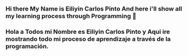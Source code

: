 ### Hi there My Name is Eiliyin Carlos Pinto And here i'll show all my learning process through Programming 👋

### Hola a Todos mi Nombre es Eiliyin Carlos Pinto y Aqui ire mostrando todo mi proceso de aprendizaje a través de la programación.
<!--
**eiliyin/eiliyin** is a ✨ _special_ ✨ repository because its `README.md` (this file) appears on your GitHub profile.

Here are some ideas to get you started:

- 🔭 I’m currently working on learning 
- 🌱 I’m currently learnin gprogramming 
- 👯 I’m looking to collaborate on ...
- 🤔 I’m looking for help with ...
- 💬 Ask me about ...
- 📫 How to reach me: ...
- 😄 Pronouns: ...
- ⚡ Fun fact: ...
-->
